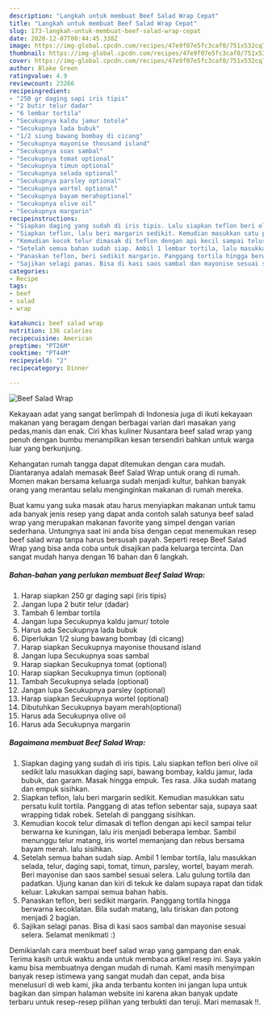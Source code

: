 ```yaml
---
description: "Langkah untuk membuat Beef Salad Wrap Cepat"
title: "Langkah untuk membuat Beef Salad Wrap Cepat"
slug: 173-langkah-untuk-membuat-beef-salad-wrap-cepat
date: 2020-12-07T00:44:45.338Z
image: https://img-global.cpcdn.com/recipes/47e9f07e5fc3caf0/751x532cq70/beef-salad-wrap-foto-resep-utama.jpg
thumbnail: https://img-global.cpcdn.com/recipes/47e9f07e5fc3caf0/751x532cq70/beef-salad-wrap-foto-resep-utama.jpg
cover: https://img-global.cpcdn.com/recipes/47e9f07e5fc3caf0/751x532cq70/beef-salad-wrap-foto-resep-utama.jpg
author: Blake Green
ratingvalue: 4.9
reviewcount: 23266
recipeingredient:
- "250 gr daging sapi iris tipis"
- "2 butir telur dadar"
- "6 lembar tortila"
- "Secukupnya kaldu jamur totole"
- "Secukupnya lada bubuk"
- "1/2 siung bawang bombay di cicang"
- "Secukupnya mayonise thousand island"
- "Secukupnya soas sambal"
- "Secukupnya tomat optional"
- "Secukupnya timun optional"
- "Secukupnya selada optional"
- "Secukupnya parsley optional"
- "Secukupnya wortel optional"
- "Secukupnya bayam merahoptional"
- "Secukupnya olive oil"
- "Secukupnya margarin"
recipeinstructions:
- "Siapkan daging yang sudah di iris tipis. Lalu siapkan teflon beri olive oil sedikit lalu masukkan daging sapi, bawang bombay, kaldu jamur, lada bubuk, dan garam. Masak hingga empuk. Tes rasa. Jika sudah matang dan empuk sisihkan."
- "Siapkan teflon, lalu beri margarin sedikit. Kemudian masukkan satu persatu kulit tortila. Panggang di atas teflon sebentar saja, supaya saat wrapping tidak robek. Setelah di panggang sisihkan."
- "Kemudian kocok telur dimasak di teflon dengan api kecil sampai telur berwarna ke kuningan, lalu iris menjadi beberapa lembar. Sambil menunggu telur matang, iris wortel memanjang dan rebus bersama bayam merah. lalu sisihkan."
- "Setelah semua bahan sudah siap. Ambil 1 lembar tortila, lalu masukkan selada, telur, daging sapi, tomat, timun, parsley, wortel, bayam merah. Beri mayonise dan saos sambel sesuai selera. Lalu gulung tortila dan padatkan. Ujung kanan dan kiri di tekuk ke dalam supaya rapat dan tidak keluar. Lakukan sampai semua bahan habis."
- "Panaskan teflon, beri sedikit margarin. Panggang tortila hingga berwarna kecoklatan. Bila sudah matang, lalu tiriskan dan potong menjadi 2 bagian."
- "Sajikan selagi panas. Bisa di kasi saos sambal dan mayonise sesuai selera. Selamat menikmati :)"
categories:
- Recipe
tags:
- beef
- salad
- wrap

katakunci: beef salad wrap 
nutrition: 136 calories
recipecuisine: American
preptime: "PT26M"
cooktime: "PT44M"
recipeyield: "2"
recipecategory: Dinner

---
```



![Beef Salad Wrap](https://img-global.cpcdn.com/recipes/47e9f07e5fc3caf0/751x532cq70/beef-salad-wrap-foto-resep-utama.jpg)

Kekayaan adat yang sangat berlimpah di Indonesia juga di ikuti kekayaan makanan yang beragam dengan berbagai varian dari masakan yang pedas,manis dan enak. Ciri khas kuliner Nusantara beef salad wrap yang penuh dengan bumbu menampilkan kesan tersendiri bahkan untuk warga luar yang berkunjung.




Kehangatan rumah tangga dapat ditemukan dengan cara mudah. Diantaranya adalah memasak Beef Salad Wrap untuk orang di rumah. Momen makan bersama keluarga sudah menjadi kultur, bahkan banyak orang yang merantau selalu menginginkan makanan di rumah mereka.

Buat kamu yang suka masak atau harus menyiapkan makanan untuk tamu ada banyak jenis resep yang dapat anda contoh salah satunya beef salad wrap yang merupakan makanan favorite yang simpel dengan varian sederhana. Untungnya saat ini anda bisa dengan cepat menemukan resep beef salad wrap tanpa harus bersusah payah.
Seperti resep Beef Salad Wrap yang bisa anda coba untuk disajikan pada keluarga tercinta. Dan sangat mudah hanya dengan 16 bahan dan 6 langkah.


<!--inarticleads1-->

##### Bahan-bahan yang perlukan membuat Beef Salad Wrap:

1. Harap siapkan 250 gr daging sapi (iris tipis)
1. Jangan lupa 2 butir telur (dadar)
1. Tambah 6 lembar tortila
1. Jangan lupa Secukupnya kaldu jamur/ totole
1. Harus ada Secukupnya lada bubuk
1. Diperlukan 1/2 siung bawang bombay (di cicang)
1. Harap siapkan Secukupnya mayonise thousand island
1. Jangan lupa Secukupnya soas sambal
1. Harap siapkan Secukupnya tomat (optional)
1. Harap siapkan Secukupnya timun (optional)
1. Tambah Secukupnya selada (optional)
1. Jangan lupa Secukupnya parsley (optional)
1. Harap siapkan Secukupnya wortel (optional)
1. Dibutuhkan Secukupnya bayam merah(optional)
1. Harus ada Secukupnya olive oil
1. Harus ada Secukupnya margarin




<!--inarticleads2-->

##### Bagaimana membuat  Beef Salad Wrap:

1. Siapkan daging yang sudah di iris tipis. Lalu siapkan teflon beri olive oil sedikit lalu masukkan daging sapi, bawang bombay, kaldu jamur, lada bubuk, dan garam. Masak hingga empuk. Tes rasa. Jika sudah matang dan empuk sisihkan.
1. Siapkan teflon, lalu beri margarin sedikit. Kemudian masukkan satu persatu kulit tortila. Panggang di atas teflon sebentar saja, supaya saat wrapping tidak robek. Setelah di panggang sisihkan.
1. Kemudian kocok telur dimasak di teflon dengan api kecil sampai telur berwarna ke kuningan, lalu iris menjadi beberapa lembar. Sambil menunggu telur matang, iris wortel memanjang dan rebus bersama bayam merah. lalu sisihkan.
1. Setelah semua bahan sudah siap. Ambil 1 lembar tortila, lalu masukkan selada, telur, daging sapi, tomat, timun, parsley, wortel, bayam merah. Beri mayonise dan saos sambel sesuai selera. Lalu gulung tortila dan padatkan. Ujung kanan dan kiri di tekuk ke dalam supaya rapat dan tidak keluar. Lakukan sampai semua bahan habis.
1. Panaskan teflon, beri sedikit margarin. Panggang tortila hingga berwarna kecoklatan. Bila sudah matang, lalu tiriskan dan potong menjadi 2 bagian.
1. Sajikan selagi panas. Bisa di kasi saos sambal dan mayonise sesuai selera. Selamat menikmati :)




Demikianlah cara membuat beef salad wrap yang gampang dan enak. Terima kasih untuk waktu anda untuk membaca artikel resep ini. Saya yakin kamu bisa membuatnya dengan mudah di rumah. Kami masih menyimpan banyak resep istimewa yang sangat mudah dan cepat, anda bisa menelusuri di web kami, jika anda terbantu konten ini jangan lupa untuk bagikan dan simpan halaman website ini karena akan banyak update terbaru untuk resep-resep pilihan yang terbukti dan teruji. Mari memasak !!. 
